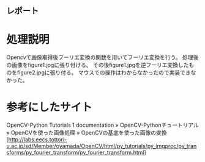 ## レポート

# 処理説明

Opencvで画像取得後フーリエ変換の関数を用いてフーリエ変換を行う。
処理後の画像をfigure1.jpgに張り付ける。
その後figure1.jpgを逆フーリエ変換したものをfigure2.jpgに張り付る。
マウスでの操作はわからなかったので実装できなかった。

# 参考にしたサイト

OpenCV-Python Tutorials 1 documentation » OpenCV-Pythonチュートリアル » OpenCVを使った画像処理 » OpenCVの基底を使った画像の変換 [http://labs.eecs.tottori-u.ac.jp/sd/Member/oyamada/OpenCV/html/py_tutorials/py_imgproc/py_transforms/py_fourier_transform/py_fourier_transform.html]
